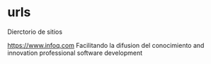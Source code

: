# urls
Dierctorio de sitios

https://www.infoq.com  Facilitando la difusion del conocimiento and innovation professional software development
